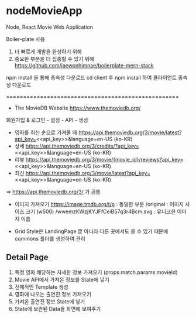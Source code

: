 # nodeMovieApp
Node, React Movie Web Application

Boiler-plate 사용
1. 더 빠르게 개발을 완성하기 위해
2. 중요한 부분을 더 집중할 수 있기 위해
https://github.com/jaewonhimnae/boilerplate-mern-stack


npm install 을 통해 종속성 다운로드
cd client 후 npm install 하여 클라이언트 종속성 다운로드

===================================================
- The MovieDB Website
https://www.themoviedb.org/

회원가입 & 로그인 - 설정 - API - 생성


- 영화를 최신 순으로 가져올 때
https://api.themoviedb.org/3/movie/latest?api_key=<<api_key>>&language=en-US (ko-KR)
- 상세
https://api.themoviedb.org/3/credits/?api_key=<<api_key>>&language=en-US (ko-KR)
- 리뷰
https://api.themoviedb.org/3/movie/{movie_id}/reviews?api_key=<<api_key>>&language=en-US (ko-KR)
- 최신
https://api.themoviedb.org/3/movie/latest?api_key=<<api_key>>&language=en-US (ko-KR)

=> https://api.themoviedb.org/3/ 가 공통


- 이미지 가져오기
https://image.tmdb.org/t/p : 동일한 부분
/original : 이미지 사이즈 크기 (w500)
/wwemzKWzjKYJFfCeiB57q3r4Bcm.svg : 유니크한 이미지 이름

- Grid Style은 LandingPage 뿐 아니라 다른 곳에서도 쓸 수 있기 때문에
commons 폴더를 생성하여 관리


## Detail Page
1. 특정 영화 해당하는 자세한 정보 가져오기 (props.match.params.movieId)
2. Movie API에서 가져온 정보를 State에 넣기
3. 전체적인 Template 생성
4. 영화에 나오는 출연진 정보 가져오기
5. 가져온 출연진 정보 State에 넣기
6. State에 보관된 Data들 화면에 보여주기

